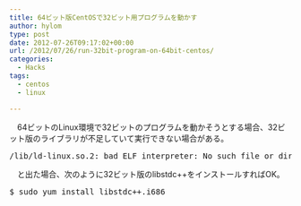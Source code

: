 ```yaml
---
title: 64ビット版CentOSで32ビット用プログラムを動かす
author: hylom
type: post
date: 2012-07-26T09:17:02+00:00
url: /2012/07/26/run-32bit-program-on-64bit-centos/
categories:
  - Hacks
tags:
  - centos
  - linux

---
```

　64ビットのLinux環境で32ビットのプログラムを動かそうとする場合、32ビット版のライブラリが不足していて実行できない場合がある。

<pre>/lib/ld-linux.so.2: bad ELF interpreter: No such file or directory
</pre>

　と出た場合、次のように32ビット版のlibstdc++をインストールすればOK。

<pre>$ sudo yum install libstdc++.i686
</pre>